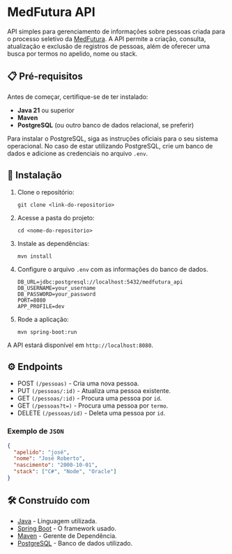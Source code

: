 # MedFutura API

API simples para gerenciamento de informações sobre pessoas criada para o processo seletivo da [MedFutura](https://www.medfutura.com.br/). A API permite a criação, consulta, atualização e exclusão de registros de pessoas, além de oferecer uma busca por termos no apelido, nome ou stack.

## 📋 Pré-requisitos

Antes de começar, certifique-se de ter instalado:

- **Java 21** ou superior
- **Maven**
- **PostgreSQL** (ou outro banco de dados relacional, se preferir)

Para instalar o PostgreSQL, siga as instruções oficiais para o seu sistema operacional. No caso de estar utilizando PostgreSQL, crie um banco de dados e adicione as credenciais no arquivo `.env`.

## 🔧 Instalação

1. Clone o repositório:

    ```
    git clone <link-do-repositorio>
    ```

2. Acesse a pasta do projeto:

    ```
    cd <nome-do-repositorio>
    ```

3. Instale as dependências:

    ```
    mvn install
    ```

4. Configure o arquivo `.env` com as informações do banco de dados.

    ```env
    DB_URL=jdbc:postgresql://localhost:5432/medfutura_api
    DB_USERNAME=your_username
    DB_PASSWORD=your_password
    PORT=8080
    APP_PROFILE=dev
    ```
    
5. Rode a aplicação:

    ```
    mvn spring-boot:run
    ```

A API estará disponível em `http://localhost:8080`.

## ⚙️ Endpoints

* POST `(/pessoas)` - Cria uma nova pessoa.
* PUT `(/pessoas/:id)` - Atualiza uma pessoa existente.
* GET `(/pessoas/:id)` - Procura uma pessoa por `id`.
* GET `(/pessoas?t=)` - Procura uma pessoa por `termo`.
* DELETE `(/pessoas/id)` - Deleta uma pessoa por `id`.

### Exemplo de `JSON`

```json
{
  "apelido": "josé",
  "nome": "José Roberto",
  "nascimento": "2000-10-01",
  "stack": ["C#", "Node", "Oracle"]
}
```

## 🛠️ Construído com

* [Java](https://www.oracle.com/java/) - Linguagem utilizada.
* [Spring Boot](https://spring.io/projects/spring-boot) - O framework usado.
* [Maven](https://maven.apache.org/) - Gerente de Dependência.
* [PostgreSQL](https://www.postgresql.org/) - Banco de dados utilizado.
